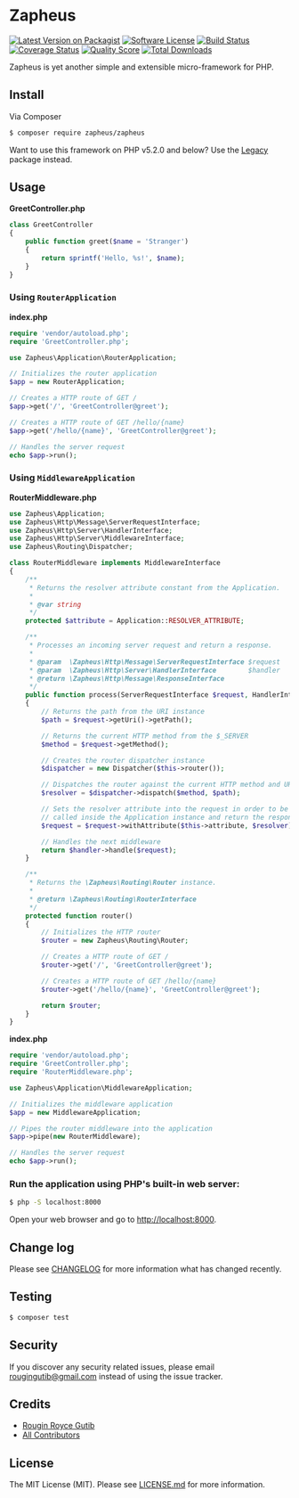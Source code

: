 # Zapheus

[![Latest Version on Packagist][ico-version]][link-packagist]
[![Software License][ico-license]](LICENSE.md)
[![Build Status][ico-travis]][link-travis]
[![Coverage Status][ico-scrutinizer]][link-scrutinizer]
[![Quality Score][ico-code-quality]][link-code-quality]
[![Total Downloads][ico-downloads]][link-downloads]

Zapheus is yet another simple and extensible micro-framework for PHP.

## Install

Via Composer

``` bash
$ composer require zapheus/zapheus
```

Want to use this framework on PHP v5.2.0 and below? Use the [Legacy](https://github.com/zapheus/legacy) package instead.

## Usage

**GreetController.php**

``` php
class GreetController
{
    public function greet($name = 'Stranger')
    {
        return sprintf('Hello, %s!', $name);
    }
}
```

### Using `RouterApplication`

**index.php**

``` php
require 'vendor/autoload.php';
require 'GreetController.php';

use Zapheus\Application\RouterApplication;

// Initializes the router application
$app = new RouterApplication;

// Creates a HTTP route of GET /
$app->get('/', 'GreetController@greet');

// Creates a HTTP route of GET /hello/{name}
$app->get('/hello/{name}', 'GreetController@greet');

// Handles the server request
echo $app->run();
```

### Using `MiddlewareApplication`

**RouterMiddleware.php**

``` php
use Zapheus\Application;
use Zapheus\Http\Message\ServerRequestInterface;
use Zapheus\Http\Server\HandlerInterface;
use Zapheus\Http\Server\MiddlewareInterface;
use Zapheus\Routing\Dispatcher;

class RouterMiddleware implements MiddlewareInterface
{
    /**
     * Returns the resolver attribute constant from the Application.
     *
     * @var string
     */
    protected $attribute = Application::RESOLVER_ATTRIBUTE;

    /**
     * Processes an incoming server request and return a response.
     *
     * @param  \Zapheus\Http\Message\ServerRequestInterface $request
     * @param  \Zapheus\Http\Server\HandlerInterface        $handler
     * @return \Zapheus\Http\Message\ResponseInterface
     */
    public function process(ServerRequestInterface $request, HandlerInterface $handler)
    {
        // Returns the path from the URI instance
        $path = $request->getUri()->getPath();

        // Returns the current HTTP method from the $_SERVER
        $method = $request->getMethod();

        // Creates the router dispatcher instance 
        $dispatcher = new Dispatcher($this->router());

        // Dispatches the router against the current HTTP method and URI
        $resolver = $dispatcher->dispatch($method, $path);

        // Sets the resolver attribute into the request in order to be
        // called inside the Application instance and return the response.
        $request = $request->withAttribute($this->attribute, $resolver);

        // Handles the next middleware
        return $handler->handle($request);
    }

    /**
     * Returns the \Zapheus\Routing\Router instance.
     *
     * @return \Zapheus\Routing\RouterInterface
     */
    protected function router()
    {
        // Initializes the HTTP router
        $router = new Zapheus\Routing\Router;

        // Creates a HTTP route of GET /
        $router->get('/', 'GreetController@greet');

        // Creates a HTTP route of GET /hello/{name}
        $router->get('/hello/{name}', 'GreetController@greet');

        return $router;
    }
}
```

**index.php**

``` php
require 'vendor/autoload.php';
require 'GreetController.php';
require 'RouterMiddleware.php';

use Zapheus\Application\MiddlewareApplication;

// Initializes the middleware application
$app = new MiddlewareApplication;

// Pipes the router middleware into the application
$app->pipe(new RouterMiddleware);

// Handles the server request
echo $app->run();
```

### Run the application using PHP's built-in web server:

``` bash
$ php -S localhost:8000
```

Open your web browser and go to [http://localhost:8000](http://localhost:8000).

## Change log

Please see [CHANGELOG](CHANGELOG.md) for more information what has changed recently.

## Testing

``` bash
$ composer test
```

## Security

If you discover any security related issues, please email rougingutib@gmail.com instead of using the issue tracker.

## Credits

- [Rougin Royce Gutib][link-author]
- [All Contributors][link-contributors]

## License

The MIT License (MIT). Please see [LICENSE.md](LICENSE.md) for more information.

[ico-version]: https://img.shields.io/packagist/v/zapheus/zapheus.svg?style=flat-square
[ico-license]: https://img.shields.io/badge/license-MIT-brightgreen.svg?style=flat-square
[ico-travis]: https://img.shields.io/travis/zapheus/zapheus/master.svg?style=flat-square
[ico-scrutinizer]: https://img.shields.io/scrutinizer/coverage/g/zapheus/zapheus.svg?style=flat-square
[ico-code-quality]: https://img.shields.io/scrutinizer/g/zapheus/zapheus.svg?style=flat-square
[ico-downloads]: https://img.shields.io/packagist/dt/zapheus/zapheus.svg?style=flat-square

[link-packagist]: https://packagist.org/packages/zapheus/zapheus
[link-travis]: https://travis-ci.org/zapheus/zapheus
[link-scrutinizer]: https://scrutinizer-ci.com/g/zapheus/zapheus/code-structure
[link-code-quality]: https://scrutinizer-ci.com/g/zapheus/zapheus
[link-downloads]: https://packagist.org/packages/zapheus/zapheus
[link-author]: https://github.com/rougin
[link-contributors]: ../../contributors
